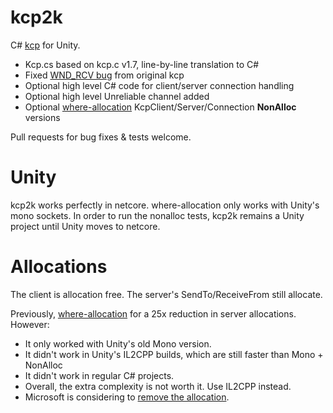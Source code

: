 # kcp2k

C# [kcp](https://github.com/skywind3000/kcp) for Unity.

* Kcp.cs based on kcp.c v1.7, line-by-line translation to C#
* Fixed [WND_RCV bug](https://github.com/skywind3000/kcp/pull/291) from original kcp
* Optional high level C# code for client/server connection handling
* Optional high level Unreliable channel added
* Optional [where-allocation](https://github.com/vis2k/where-allocation) KcpClient/Server/Connection **NonAlloc** versions

Pull requests for bug fixes & tests welcome.

# Unity
kcp2k works perfectly in netcore.
where-allocation only works with Unity's mono sockets.
In order to run the nonalloc tests, kcp2k remains a Unity project until Unity moves to netcore.

# Allocations
The client is allocation free.
The server's SendTo/ReceiveFrom still allocate.

Previously, [where-allocation](https://github.com/vis2k/where-allocation) for a 25x reduction in server allocations. However:
- It only worked with Unity's old Mono version.
- It didn't work in Unity's IL2CPP builds, which are still faster than Mono + NonAlloc
- It didn't work in regular C# projects.
- Overall, the extra complexity is not worth it. Use IL2CPP instead.
- Microsoft is considering to [remove the allocation](https://github.com/dotnet/runtime/issues/30797#issuecomment-1308599410).